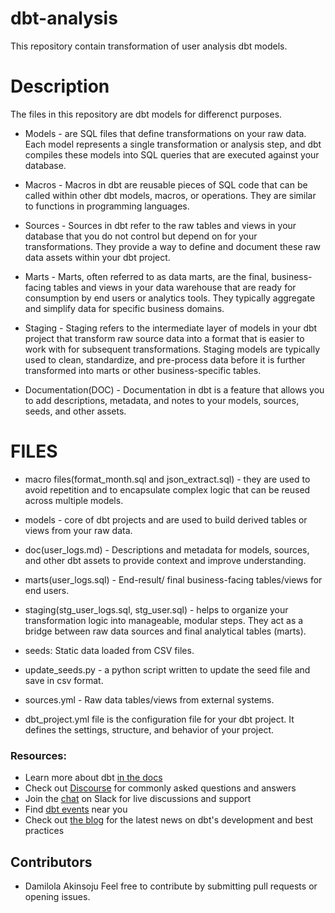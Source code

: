 # dbt-analysis
This repository contain transformation of user analysis dbt models.

# Description
The files in this repository are dbt models for differenct purposes.

* Models - are SQL files that define transformations on your raw data. Each model represents a single transformation or analysis step, and dbt compiles these models into SQL queries that are executed against your database.

* Macros - Macros in dbt are reusable pieces of SQL code that can be called within other dbt models, macros, or operations. They are similar to functions in programming languages.

* Sources - Sources in dbt refer to the raw tables and views in your database that you do not control but depend on for your transformations. They provide a way to define and document these raw data assets within your dbt project.

* Marts - Marts, often referred to as data marts, are the final, business-facing tables and views in your data warehouse that are ready for consumption by end users or analytics tools. They typically aggregate and simplify data for specific business domains.

* Staging - Staging refers to the intermediate layer of models in your dbt project that transform raw source data into a format that is easier to work with for subsequent transformations. Staging models are typically used to clean, standardize, and pre-process data before it is further transformed into marts or other business-specific tables.

* Documentation(DOC) - Documentation in dbt is a feature that allows you to add descriptions, metadata, and notes to your models, sources, seeds, and other assets. 

# FILES

* macro files(format_month.sql and json_extract.sql) - they are used to avoid repetition and to encapsulate complex logic that can be reused across multiple models.

* models - core of dbt projects and are used to build derived tables or views from your raw data.

* doc(user_logs.md) - Descriptions and metadata for models, sources, and other dbt assets to provide context and improve understanding.

* marts(user_logs.sql) - End-result/ final business-facing tables/views for end users.

* staging(stg_user_logs.sql, stg_user.sql) - helps to organize your transformation logic into manageable, modular steps. They act as a bridge between raw data sources and final analytical tables (marts).

* seeds: Static data loaded from CSV files.

* update_seeds.py - a python script written to update the seed file and save in csv format.

* sources.yml - Raw data tables/views from external systems.

* dbt_project.yml file is the configuration file for your dbt project. It defines the settings, structure, and behavior of your project. 

### Resources:
- Learn more about dbt [in the docs](https://docs.getdbt.com/docs/introduction)
- Check out [Discourse](https://discourse.getdbt.com/) for commonly asked questions and answers
- Join the [chat](https://community.getdbt.com/) on Slack for live discussions and support
- Find [dbt events](https://events.getdbt.com) near you
- Check out [the blog](https://blog.getdbt.com/) for the latest news on dbt's development and best practices

## Contributors
* Damilola Akinsoju
Feel free to contribute by submitting pull requests or opening issues.
